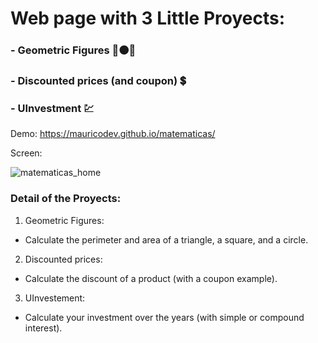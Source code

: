# Web page with 3 Little Proyects:
### - Geometric Figures 🔳⚫🔼
### - Discounted prices (and coupon) 💲
### - UInvestment 💹


Demo: https://mauricodev.github.io/matematicas/ 

Screen:

![matematicas_home](https://user-images.githubusercontent.com/70554280/147024799-6283d75a-b052-48a4-aedf-63d89c0069e5.jpg)

### Detail of the Proyects:

1. Geometric Figures:
- Calculate the perimeter and area of a triangle, a square, and a circle.


2. Discounted prices:
- Calculate the discount of a product (with a coupon example).


3. UInvestement:
- Calculate your investment over the years (with simple or compound interest).
